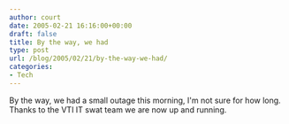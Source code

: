 ```yaml
---
author: court
date: 2005-02-21 16:16:00+00:00
draft: false
title: By the way, we had
type: post
url: /blog/2005/02/21/by-the-way-we-had/
categories:
- Tech
---
```


By the way, we had a small outage this morning, I'm not sure for how long.  Thanks to the VTI IT swat team we are now up and running.




